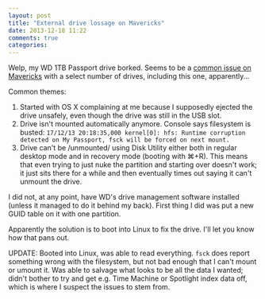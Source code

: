 ```yaml
---
layout: post
title: "External drive lossage on Mavericks"
date: 2013-12-18 11:22
comments: true
categories:
---
```


Welp, my WD 1TB Passport drive borked. Seems to be a [common issue on
Mavericks](https://discussions.apple.com/thread/5475136) with a select
number of drives, including this one, apparently...

Common themes:

1. Started with OS X complaining at me because I supposedly ejected
the drive unsafely, even though the drive was still in the USB slot.
1. Drive isn't mounted automatically anymore. Console says filesystem
is busted: `17/12/13 20:18:35,000 kernel[0]: hfs: Runtime corruption
detected on My Passport, fsck will be forced on next mount.`
1. Drive can't be /unmounted/ using Disk Utility either both in
regular desktop mode and in recovery mode (booting with ⌘+R). This
means that even trying to just nuke the partition and starting over
doesn't work; it just sits there for a while and then eventually times
out saying it can't unmount the drive.

I did not, at any point, have WD's drive management software installed
(unless it managed to do it behind my back). First thing I did was put
a new GUID table on it with one partition.

Apparently the solution is to boot into Linux to fix the drive. I'll
let you know how that pans out.

UPDATE: Booted into Linux, was able to read everything. `fsck` does
report something wrong with the filesystem, but not bad enough that I
can't mount or umount it. Was able to salvage what looks to be all the
data I wanted; didn't bother to try and get e.g. Time Machine or
Spotlight index data off, which is where I suspect the issues to stem
from.
